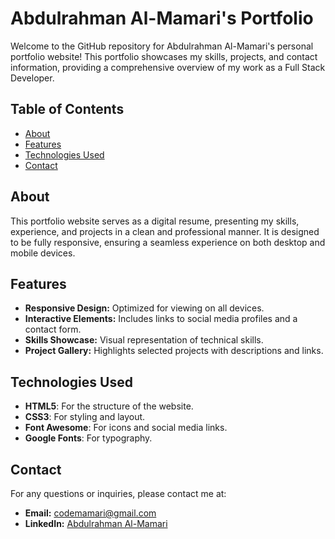 # Abdulrahman Al-Mamari's Portfolio

Welcome to the GitHub repository for Abdulrahman Al-Mamari's personal portfolio website! This portfolio showcases my skills, projects, and contact information, providing a comprehensive overview of my work as a Full Stack Developer.

## Table of Contents
- [About](#about)
- [Features](#features)
- [Technologies Used](#technologies-used)
- [Contact](#contact)

## About
This portfolio website serves as a digital resume, presenting my skills, experience, and projects in a clean and professional manner. It is designed to be fully responsive, ensuring a seamless experience on both desktop and mobile devices.

## Features
- **Responsive Design:** Optimized for viewing on all devices.
- **Interactive Elements:** Includes links to social media profiles and a contact form.
- **Skills Showcase:** Visual representation of technical skills.
- **Project Gallery:** Highlights selected projects with descriptions and links.

## Technologies Used
- **HTML5**: For the structure of the website.
- **CSS3**: For styling and layout.
- **Font Awesome**: For icons and social media links.
- **Google Fonts**: For typography.

## Contact
For any questions or inquiries, please contact me at:

- **Email:** codemamari@gmail.com
- **LinkedIn:** [Abdulrahman Al-Mamari](https://www.linkedin.com/in/abdulrahman-almamari-7532b1317)




